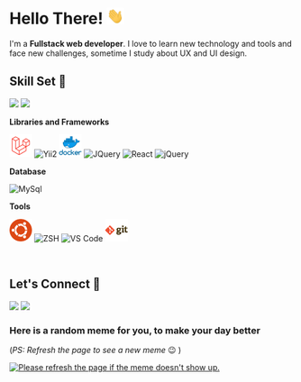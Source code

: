 

<h1>Hello There! <img  src="https://raw.githubusercontent.com/ABSphreak/ABSphreak/master/gifs/Hi.gif" width="30px"></h1>

I'm a **Fullstack web developer**. I love to learn new technology and tools and face new challenges, sometime I study about UX and UI design.

## Skill Set :muscle:

<img src="https://github-readme-stats.vercel.app/api?username=paulohenriquebento&show_icons=true&theme=tokyonight"> <img src= "https://github-readme-stats.vercel.app/api/top-langs/?username=paulohenriquebento&layout=compact&theme=tokyonight">

**Libraries and Frameworks**

<img title="laravel" alt="laravel" width="40px" src="https://raw.githubusercontent.com/github/explore/master/topics/laravel/laravel.png"> <img title="Yii2" alt="Yii2" width="40px" src="https://avatars0.githubusercontent.com/u/993323"> <img title="Docker" alt="Docker" width="40px" src="https://raw.githubusercontent.com/github/explore/master/topics/docker/docker.png"> <img title="JQuery" alt="JQuery" width="40px" src="https://wallacesilva.com/blog/wp-content/uploads/2015/08/jQuery-logo.png"> <img title="React" alt="React" width="40px" src="https://upload.wikimedia.org/wikipedia/commons/thumb/a/a7/React-icon.svg/1200px-React-icon.svg.png"> <img title="jQuery" alt="jQuery" width="40px" src="https://upload.wikimedia.org/wikipedia/commons/thumb/c/cf/Angular_full_color_logo.svg/250px-Angular_full_color_logo.svg.png">

**Database**

<img title="Mysql" alt="MySql" width="40px" src="https://upload.wikimedia.org/wikipedia/commons/thumb/b/b2/Database-mysql.svg/1448px-Database-mysql.svg.png"> 
<br>

**Tools**

<img title="Ubuntu" alt="Ubuntu" width="40px" src="https://raw.githubusercontent.com/github/explore/master/topics/ubuntu/ubuntu.png"> <img title="ZSH" alt="ZSH" width="40px" src="https://s3.amazonaws.com/ohmyzsh/oh-my-zsh-logo.png"> <img title="VS Code" alt="VS Code" width="40px" src="https://img.icons8.com/fluent/48/000000/visual-studio-code-2019.png"> <img title="git" alt="git" width="40px" src="https://raw.githubusercontent.com/github/explore/master/topics/git/git.png">
<br>

<br>

## Let's Connect :handshake:

<a href="https://www.linkedin.com/in/paulo-bento-b9551515a/"><img src="https://cdn2.iconfinder.com/data/icons/social-media-2285/512/1_Linkedin_unofficial_colored_svg-128.png" width="40"></a> <a href="https://twitter.com/Dev_Bento"><img src="https://upload.wikimedia.org/wikipedia/pt/thumb/3/3d/Twitter_logo_2012.svg/1267px-Twitter_logo_2012.svg.png" width="40"></a>

### Here is a random meme for you, to make your day better
(*PS: Refresh the page to see a new meme* :wink: )

<a href="https://github.com/techytushar/random-memer"><img src='https://random-memer.herokuapp.com/' title="Meme" alt="Please refresh the page if the meme doesn't show up." height="400"></a>
